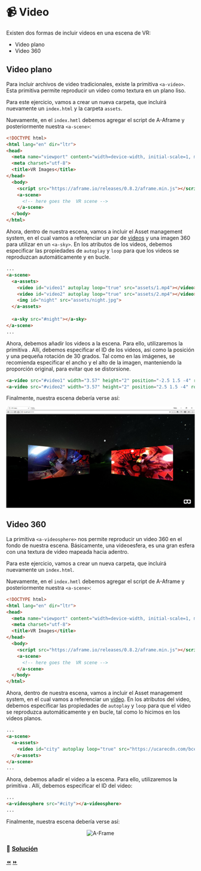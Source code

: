 # :video_camera: Video

Existen dos formas de incluir videos en una escena de VR:

* Video plano
* Video 360

## Video plano
Para incluir archivos de video tradicionales, existe la primitiva `<a-video>`. Esta primitiva permite reproducir un video como textura en un plano liso.

Para este ejercicio, vamos a crear un nueva carpeta, que incluirá nuevamente un `index.html` y la carpeta `assets`.

Nuevamente, en el `index.hmtl` debemos agregar el script de A-Aframe y posteriormente nuestra `<a-scene>`:

```html
<!DOCTYPE html>
<html lang="en" dir="ltr">
<head>
  <meta name="viewport" content="width=device-width, initial-scale=1, maximum-scale=1">
  <meta charset="utf-8">
  <title>VR Images</title>
</head>
  <body>
    <script src="https://aframe.io/releases/0.8.2/aframe.min.js"></script>
    <a-scene>
      <!-- here goes the  VR scene -->
    </a-scene>
  </body>
</html>
````

Ahora, dentro de nuestra escena, vamos a incluir el Asset management system, en el cual vamos a referenciar un par de [videos](https://github.com/fcor/aframe-workshop/tree/master/docs/code/7.%20Videos/Video%20plano/assets) y una imagen 360 para utilizar en un `<a-sky>`. En los atributos de los videos, debemos especificar las propiedades de `autoplay` y `loop` para que los videos se reproduzcan automáticamente y en bucle.

```html
...
<a-scene>
  <a-assets>
    <video id="video1" autoplay loop="true" src="assets/1.mp4"></video>
    <video id="video2" autoplay loop="true" src="assets/2.mp4"></video>
    <img id="night" src="assets/night.jpg">
  </a-assets>

  <a-sky src="#night"></a-sky>
</a-scene>
...
```

Ahora, debemos añadir los videos a la escena. Para ello, utilizaremos la primitiva [<a-video>](https://aframe.io/docs/0.8.0/primitives/a-video.html). Allí, debemos especificar el ID de los videos, así como la posición y una pequeña rotación de 30 grados. Tal como en las imágenes, se recomienda especificar el ancho y el alto de la imagen, manteniendo la proporción original, para evitar que se distorsione.

```html
<a-video src="#video1" width="3.57" height="2" position="-2.5 1.5 -4" rotation="0 30 0"></a-video>
<a-video src="#video2" width="3.57" height="2" position="2.5 1.5 -4" rotation="0 -30 0"></a-video>
```

Finalmente, nuestra escena debería verse así:

<p align="center">
<img src="../docs/img/videoFlat.png" alt="A-Frame">
</p>

## Video 360
La primitiva `<a-videosphere>` nos permite reproducir un video 360 en el fondo de nuestra escena. Básicamente, una videoesfera, es una gran esfera con una textura de video mapeada hacia adentro.

Para este ejercicio, vamos a crear un nueva carpeta, que incluirá nuevamente un `index.html`.

Nuevamente, en el `index.hmtl` debemos agregar el script de A-Aframe y posteriormente nuestra `<a-scene>`:

```html
<!DOCTYPE html>
<html lang="en" dir="ltr">
<head>
  <meta name="viewport" content="width=device-width, initial-scale=1, maximum-scale=1">
  <meta charset="utf-8">
  <title>VR Images</title>
</head>
  <body>
    <script src="https://aframe.io/releases/0.8.2/aframe.min.js"></script>
    <a-scene>
      <!-- here goes the  VR scene -->
    </a-scene>
  </body>
</html>
````

Ahora, dentro de nuestra escena, vamos a incluir el Asset management system, en el cual vamos a referenciar un [video](https://ucarecdn.com/bcece0a8-86ce-460e-856b-40dac4875f15/). En los atributos del video, debemos especificar las propiedades de `autoplay` y `loop` para que el video se reproduzca automáticamente y en bucle, tal como lo hicimos en los videos planos.

```html
...
<a-scene>
  <a-assets>
    <video id="city" autoplay loop="true" src="https://ucarecdn.com/bcece0a8-86ce-460e-856b-40dac4875f15/"></video>
  </a-assets>
</a-scene>
...
```

Ahora, debemos añadir el video a la escena. Para ello, utilizaremos la primitiva [<a-videosphere>](https://aframe.io/docs/0.8.0/primitives/a-videosphere.html). Allí, debemos especificar el ID del video:

```html
...
<a-videosphere src="#city"></a-videosphere>
...
```

Finalmente, nuestra escena debería verse así:

<p align="center">
<img src="../docs/img/360.gif" alt="A-Frame">
</p>


### 📝 [Solución]()

[⏪](https://github.com/fcor/aframe-workshop/blob/master/ex/6.md)  [⏩](https://github.com/fcor/aframe-workshop/blob/master/ex/8.md)
